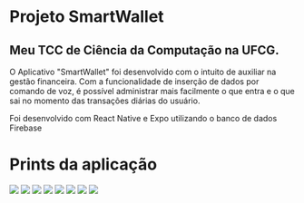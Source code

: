 # Projeto SmartWallet

## Meu TCC de Ciência da Computação na UFCG.

O Aplicativo "SmartWallet" foi desenvolvido com o intuito de auxiliar na gestão financeira.
Com a funcionalidade de inserção de dados por comando de voz, é possível administrar mais facilmente o que entra e o que sai no momento das transações diárias do usuário.

Foi desenvolvido com React Native e Expo utilizando o banco de dados Firebase

# Prints da aplicação

<img src="/assets/prints/Figura 2.png">
<img src="/assets/prints/Figura 3.png">
<img src="/assets/prints/Figura 4.png">
<img src="/assets/prints/Figura 5.png">
<img src="/assets/prints/Figura 6.png">
<img src="/assets/prints/Figura 7.png">
<img src="/assets/prints/Figura 8.png">
<img src="/assets/prints/figura 9.png">
